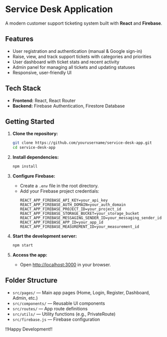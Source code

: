 # Service Desk Application

A modern customer support ticketing system built with **React** and **Firebase**.

## Features

- User registration and authentication (manual & Google sign-in)
- Raise, view, and track support tickets with categories and priorities
- User dashboard with ticket stats and recent activity
- Admin panel for managing all tickets and updating statuses
- Responsive, user-friendly UI

## Tech Stack

- **Frontend:** React, React Router
- **Backend:** Firebase Authentication, Firestore Database

## Getting Started

1. **Clone the repository:**
   ```sh
   git clone https://github.com/yourusername/service-desk-app.git
   cd service-desk-app
   ```

2. **Install dependencies:**
   ```sh
   npm install
   ```

3. **Configure Firebase:**
   - Create a `.env` file in the root directory.
   - Add your Firebase project credentials:
     ```
     REACT_APP_FIREBASE_API_KEY=your_api_key
     REACT_APP_FIREBASE_AUTH_DOMAIN=your_auth_domain
     REACT_APP_FIREBASE_PROJECT_ID=your_project_id
     REACT_APP_FIREBASE_STORAGE_BUCKET=your_storage_bucket
     REACT_APP_FIREBASE_MESSAGING_SENDER_ID=your_messaging_sender_id
     REACT_APP_FIREBASE_APP_ID=your_app_id
     REACT_APP_FIREBASE_MEASUREMENT_ID=your_measurement_id
     ```

4. **Start the development server:**
   ```sh
   npm start
   ```

5. **Access the app:**
   - Open [http://localhost:3000](http://localhost:3000) in your browser.

## Folder Structure

- `src/pages/` — Main app pages (Home, Login, Register, Dashboard, Admin, etc.)
- `src/components/` — Reusable UI components
- `src/routes/` — App route definitions
- `src/utils/` — Utility functions (e.g., PrivateRoute)
- `src/firebase.js` — Firebase configuration

!!Happy Development!!